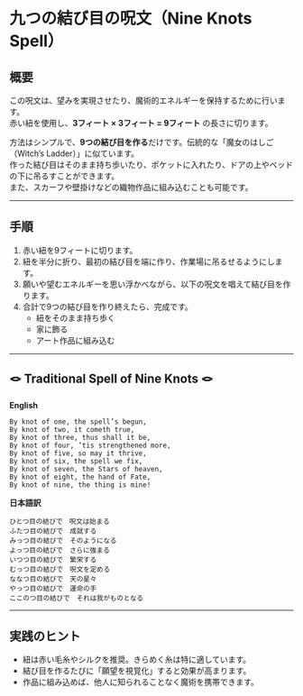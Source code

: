 # 九つの結び目の呪文（Nine Knots Spell）

## 概要
この呪文は、望みを実現させたり、魔術的エネルギーを保持するために行います。  
赤い紐を使用し、**3フィート × 3フィート = 9フィート** の長さに切ります。  

方法はシンプルで、**9つの結び目を作る**だけです。伝統的な「魔女のはしご（Witch’s Ladder）」に似ています。  
作った結び目はそのまま持ち歩いたり、ポケットに入れたり、ドアの上やベッドの下に吊るすことができます。  
また、スカーフや壁掛けなどの織物作品に組み込むことも可能です。

---

## 手順
1. 赤い紐を9フィートに切ります。  
2. 紐を半分に折り、最初の結び目を端に作り、作業場に吊るせるようにします。  
3. 願いや望むエネルギーを思い浮かべながら、以下の呪文を唱えて結び目を作ります。  
4. 合計で9つの結び目を作り終えたら、完成です。  
   - 紐をそのまま持ち歩く  
   - 家に飾る  
   - アート作品に組み込む  

---

## 🪢 Traditional Spell of Nine Knots 🪢

**English**

```
By knot of one, the spell’s begun,
By knot of two, it cometh true,
By knot of three, thus shall it be,
By knot of four, ’tis strengthened more,
By knot of five, so may it thrive,
By knot of six, the spell we fix,
By knot of seven, the Stars of heaven,
By knot of eight, the hand of Fate,
By knot of nine, the thing is mine!
```

**日本語訳**

```
ひとつ目の結びで　呪文は始まる  
ふたつ目の結びで　成就する  
みっつ目の結びで　そのようになる  
よっつ目の結びで　さらに強まる  
いつつ目の結びで　繁栄する  
むっつ目の結びで　呪文を定める  
ななつ目の結びで　天の星々  
やっつ目の結びで　運命の手  
ここのつ目の結びで　それは我がものとなる  
```

---

## 実践のヒント
- 紐は赤い毛糸やシルクを推奨。きらめく糸は特に適しています。  
- 結び目を作るたびに「願望を視覚化」すると効果が高まります。  
- 作品に組み込めば、他人に知られることなく魔術を携帯できます。  
